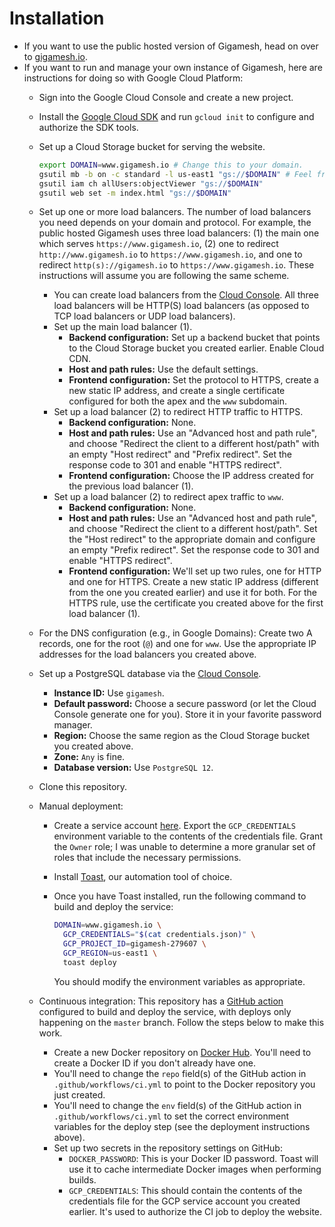 # Installation

- If you want to use the public hosted version of Gigamesh, head on over to [gigamesh.io](https://www.gigamesh.io/).
- If you want to run and manage your own instance of Gigamesh, here are instructions for doing so with Google Cloud Platform:
  - Sign into the Google Cloud Console and create a new project.
  - Install the [Google Cloud SDK](https://cloud.google.com/sdk/install) and run `gcloud init` to configure and authorize the SDK tools.
  - Set up a Cloud Storage bucket for serving the website.

    ```sh
    export DOMAIN=www.gigamesh.io # Change this to your domain.
    gsutil mb -b on -c standard -l us-east1 "gs://$DOMAIN" # Feel free to change `us-east1` to something else.
    gsutil iam ch allUsers:objectViewer "gs://$DOMAIN"
    gsutil web set -m index.html "gs://$DOMAIN"
    ```
  - Set up one or more load balancers. The number of load balancers you need depends on your domain and protocol. For example, the public hosted Gigamesh uses three load balancers: (1) the main one which serves `https://www.gigamesh.io`, (2) one to redirect `http://www.gigamesh.io` to `https://www.gigamesh.io`, and one to redirect `http(s)://gigamesh.io` to `https://www.gigamesh.io`. These instructions will assume you are following the same scheme.
    - You can create load balancers from the [Cloud Console](https://console.cloud.google.com/net-services/loadbalancing/list). All three load balancers will be HTTP(S) load balancers (as opposed to TCP load balancers or UDP load balancers).
    - Set up the main load balancer (1).
      - **Backend configuration:** Set up a backend bucket that points to the Cloud Storage bucket you created earlier. Enable Cloud CDN.
      - **Host and path rules:** Use the default settings.
      - **Frontend configuration:** Set the protocol to HTTPS, create a new static IP address, and create a single certificate configured for both the apex and the `www` subdomain.
    - Set up a load balancer (2) to redirect HTTP traffic to HTTPS.
      - **Backend configuration:** None.
      - **Host and path rules:** Use an "Advanced host and path rule", and choose "Redirect the client to a different host/path" with an empty "Host redirect" and "Prefix redirect". Set the response code to 301 and enable "HTTPS redirect".
      - **Frontend configuration:** Choose the IP address created for the previous load balancer (1).
    - Set up a load balancer (2) to redirect apex traffic to `www`.
      - **Backend configuration:** None.
      - **Host and path rules:** Use an "Advanced host and path rule", and choose "Redirect the client to a different host/path". Set the "Host redirect" to the appropriate domain and configure an empty "Prefix redirect". Set the response code to 301 and enable "HTTPS redirect".
      - **Frontend configuration:** We'll set up two rules, one for HTTP and one for HTTPS. Create a new static IP address (different from the one you created earlier) and use it for both. For the HTTPS rule, use the certificate you created above for the first load balancer (1).
  - For the DNS configuration (e.g., in Google Domains): Create two A records, one for the root (`@`) and one for `www`. Use the appropriate IP addresses for the load balancers you created above.
  - Set up a PostgreSQL database via the [Cloud Console](https://console.cloud.google.com/sql/create-instance-postgres).
    - **Instance ID:** Use `gigamesh`.
    - **Default password:** Choose a secure password (or let the Cloud Console generate one for you). Store it in your favorite password manager.
    - **Region:** Choose the same region as the Cloud Storage bucket you created above.
    - **Zone:** `Any` is fine.
    - **Database version:** Use `PostgreSQL 12`.
  - Clone this repository.
  - Manual deployment:
    - Create a service account [here](https://console.cloud.google.com/apis/credentials/serviceaccountkey). Export the `GCP_CREDENTIALS` environment variable to the contents of the credentials file. Grant the `Owner` role; I was unable to determine a more granular set of roles that include the necessary permissions.
    - Install [Toast](https://github.com/stepchowfun/toast), our automation tool of choice.
    - Once you have Toast installed, run the following command to build and deploy the service:

      ```sh
      DOMAIN=www.gigamesh.io \
        GCP_CREDENTIALS="$(cat credentials.json)" \
        GCP_PROJECT_ID=gigamesh-279607 \
        GCP_REGION=us-east1 \
        toast deploy
      ```

      You should modify the environment variables as appropriate.
  - Continuous integration: This repository has a [GitHub action](https://github.com/stepchowfun/gigamesh/blob/master/.github/workflows/ci.yml) configured to build and deploy the service, with deploys only happening on the `master` branch. Follow the steps below to make this work.
    - Create a new Docker repository on [Docker Hub](https://hub.docker.com/). You'll need to create a Docker ID if you don't already have one.
    - You'll need to change the `repo` field(s) of the GitHub action in `.github/workflows/ci.yml` to point to the Docker repository you just created.
    - You'll need to change the `env` field(s) of the GitHub action in `.github/workflows/ci.yml` to set the correct environment variables for the deploy step (see the deployment instructions above).
    - Set up two secrets in the repository settings on GitHub:
      - `DOCKER_PASSWORD`: This is your Docker ID password. Toast will use it to cache intermediate Docker images when performing builds.
      - `GCP_CREDENTIALS`: This should contain the contents of the credentials file for the GCP service account you created earlier. It's used to authorize the CI job to deploy the website.
